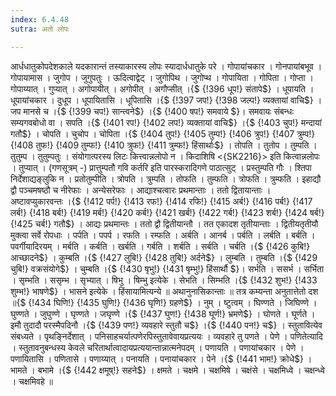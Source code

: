 ```yaml
---
index: 6.4.48
sutra: अतो लोपः

---
```

 आर्धधातुकोपदेशकाले यदकारान्तं तस्याकारस्य लोपः स्यादार्धधातुके परे । गोपायांचकार । गोनपायांबभूव । गोपायामास । जुगोप । जुगुपतुः । ऊदित्वाद्वेट् । जुगोपिथ । जुगोप्थ । गोपायिता । गोपिता । गोप्ता । गोपाय्यात् । गुप्यात् । अगोपायीत् । अगोपीत् । अगौप्सीत् ।{$ {!396 धूप!} संतापे$} । धूपायति । धूपायांचकार । दुधूप । धूपायितासि । धूपितासि ।{$ {!397 जप!} {!398 जल्प!} व्यक्तायां वाचि$} । जप मानसे च ।{$ {!399 चप!} सान्त्वने$} ।{$ {!400 षप!} समवाये $}। समवायः संबन्धः सम्यगवबोधो वा । सपति ।{$ {!401 रप!} {!402 लप!} व्यक्तायां वाचि$} ।{$ {!403 चुप!} मन्दायां गतौ$} । चोपति । चुचोप । चोपिता ।{$ {!404 तुप!} {!405 तुम्प!} {!406 त्रुप!} {!407 त्रुम्प!} {!408 तुफ!} {!409 तुम्फ!} {!410 त्रुफ!} {!411 त्रुम्फ!} हिंसार्थाः$} । तोपति । तुतोप । तुम्पति । तुतुम्प । तुतुम्पतुः । संयोगात्परस्य लिटः कित्त्वान्नलोपो न । किदाशिषि <{SK2216}> इति कित्वान्नलोपः । तुप्यात् । (गणसूत्रम् -) प्रात्तुम्पतौ गवि कर्तरि इति पारस्करादिगणे पाठात्सुट् । प्रस्तुम्पति गौः । श्तिपा निर्देशाद्यङ्लुकि न । प्रतोतुम्पीति । त्रोपति । त्रुम्पति । तोफति । तुम्फति । त्रोफति । त्रुम्फति । इहाद्यौ द्वौ पञ्चमषष्ठौ च नीरेफाः । अन्येसरेफाः । आद्याश्चत्वारः प्रथमान्ताः । ततो द्वितायान्ताः । अष्टावप्युकारवन्तः ।{$ {!412 पर्प!} {!413 रफ!} {!414 रफि!} {!415 अर्ब!} {!416 पर्ब!} {!417 लर्ब!} {!418 बर्ब!} {!419 मर्ब!} {!420 कर्ब!} {!421 खर्ब!} {!422 गर्ब!} {!423 शर्ब!} {!424 षर्ब!} {!425 चर्ब!} गतौ$} । आद्यः प्रथमान्तः । ततो द्वौ द्वितीयान्तौ । तत एकादश तृतीयान्ताः । द्वितीयतृतीयौ मुक्त्वा सर्वे रोपधाः । पर्पति । पपर्प । रफति । रम्फति । अर्बति । आनर्ब । पर्बति । लर्बति । बर्बति । पवर्गीयादिरयम् । मर्बति । कर्बति । खर्बति । गर्बति । शर्बति । सर्बति । चर्बति ।{$ {!426 कुबि!} आच्छादने$} । कुम्बति ।{$ {!427 लुबि!} {!428 तुबि!} अर्दने$} । लुम्बति । तुम्बति ।{$ {!429 चुबि!} वक्रसंयोगे$} । चुम्बति ।{$ {!430 षृभु!} {!431 षृम्भु!} हिंसार्थौ $}। सर्भति । ससर्भ । सर्भिता । सृम्भति । ससृम्भ । सृभ्यात् । षिभु । षिम्भु इत्येके । सेभति । सिम्भति ।{$ {!432 शुभ!} {!433 शुम्भ!} भाषणे$} । भासने इत्येके । हिंसायामित्यन्ये ॥	अथानुनासिकान्ताः ॥ तत्र कम्यन्ता अनुतात्तेतो दश ॥{$ {!434 घिणि!} {!435 घुणि!} {!436 घृणि!} ग्रहणे$} । नुम् । ष्टुत्वम् । घिण्णते । जिघिण्णे । घुण्णते । जुघुण्णे । घृण्णते । जघृण्णे ।{$ {!437 घुण!} {!438 घूर्ण!} भ्रमणे$} । घोणते । घूर्णते । इमौ तुदादौ परस्मैपदिनौ ।{$ {!439 पण!} व्यवहारे स्तुतौ च$} ।{$ {!440 पन!} च$} । स्तुतावित्येव संबध्यते । पृथङ्निर्देशात् । पनिसाहचर्यात्पणेरपिस्तुतावेवायप्रत्ययः । व्यवहारे तु पणते । पेणे । पणितेत्यादि । स्तुतावनुबन्धस्य केवले चरितार्थात्वादायप्रत्ययान्तान्नात्मनेपदम् । पणायति । पणायांचकार । पेणे । पणायितासि । पणितासे । पणाय्यात् । पनायति । पनायांचकार । पेने ।{$ {!441 भाम!} क्रोधे$} । भामते । बभामे ।{$ {!442 क्षमूष्!} सहने$} । क्षमते । चक्षमे । चक्षमिषे । चक्षंसे । चक्षमिध्वे । चक्षन्ध्वे । चक्षमिवहे ॥
